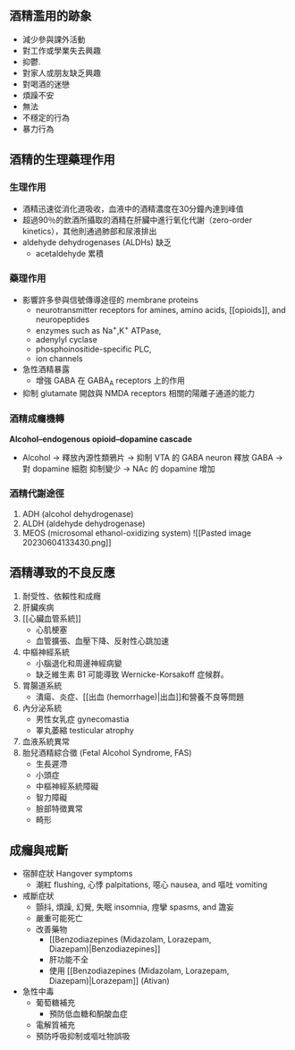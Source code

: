 ## 酒精濫用的跡象
- 減少參與課外活動
- 對工作或學業失去興趣
- 抑鬱. 
- 對家人或朋友缺乏興趣
- 對喝酒的迷戀
- 煩躁不安
- 無法
- 不穩定的行為 
- 暴力行為

## 酒精的生理藥理作用
### 生理作用
- 酒精迅速從消化道吸收，血液中的酒精濃度在30分鐘內達到峰值
- 超過90％的飲酒所攝取的酒精在肝臟中進行氧化代謝（zero-order kinetics），其他則通過肺部和尿液排出
- aldehyde dehydrogenases (ALDHs) 缺乏
	- acetaldehyde 累積
### 藥理作用
- 影響許多參與信號傳導途徑的 membrane proteins
	- neurotransmitter receptors for amines, amino acids, [[opioids]], and neuropeptides
	- enzymes such as Na<sup>+</sup>,K<sup>+</sup> ATPase,
	- adenylyl cyclase
	- phosphoinositide-specific PLC,
	- ion channels
- 急性酒精暴露
	- 增強 GABA 在 GABA<sub>A</sub> receptors 上的作用
- 抑制 glutamate 開啟與 NMDA receptors 相關的陽離子通道的能力

### 酒精成癮機轉
**Alcohol–endogenous opioid–dopamine cascade**
- Alcohol $\rightarrow$ 釋放內源性類鴉片 $\rightarrow$ 抑制 VTA 的 GABA neuron 釋放 GABA $\rightarrow$ 對 dopamine 細胞 抑制變少 $\rightarrow$ NAc 的 dopamine 增加

### 酒精代謝途徑
1. ADH (alcohol dehydrogenase) 
2. ALDH (aldehyde dehydrogenase) 
3. MEOS (microsomal ethanol-oxidizing system)
![[Pasted image 20230604133430.png]]
## 酒精導致的不良反應
1. 耐受性、依賴性和成癮
2. 肝臟疾病
3. [[心臟血管系統]] 
	- 心肌梗塞
	- 血管擴張、血壓下降、反射性心跳加速
4. 中樞神經系統
	- 小腦退化和周邊神經病變
	- 缺乏維生素 B1 可能導致 Wernicke-Korsakoff 症候群。
5. 胃腸道系統
	- 潰瘍、炎症、[[出血 (hemorrhage)|出血]]和營養不良等問題
6. 內分泌系統
	- 男性女乳症 gynecomastia
	- 睪丸萎縮 testicular atrophy
7. 血液系統異常
8. 胎兒酒精綜合徵 (Fetal Alcohol Syndrome, FAS)
	- 生長遲滯
	- 小頭症
	- 中樞神經系統障礙
	- 智力障礙
	- 臉部特徵異常
	- 畸形
## 成癮與戒斷
- 宿醉症狀 Hangover symptoms
	- 潮紅 flushing, 心悸 palpitations, 噁心 nausea, and 嘔吐 vomiting
- 戒斷症狀
	- 顫抖, 煩躁, 幻覺, 失眠 insomnia, 痙攣 spasms, and 譫妄
	- 嚴重可能死亡
	- 改善藥物
		- [[Benzodiazepines (Midazolam, Lorazepam, Diazepam)|Benzodiazepines]] 
		- 肝功能不全
		- 使用 [[Benzodiazepines (Midazolam, Lorazepam, Diazepam)|Lorazepam]] (Ativan)
- 急性中毒
	- 葡萄糖補充
		- 預防低血糖和酮酸血症
	- 電解質補充
	- 預防呼吸抑制或嘔吐物誤吸